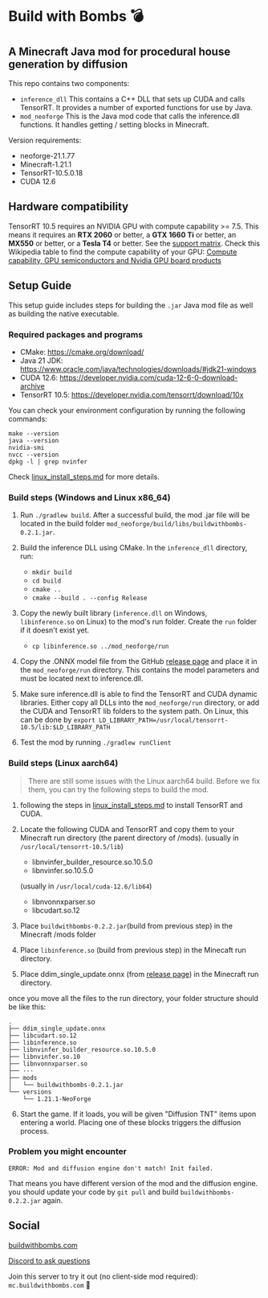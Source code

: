 # Build with Bombs 💣
## A Minecraft Java mod for procedural house generation by diffusion

This repo contains two components:

- `inference_dll` This contains a C++ DLL that sets up CUDA and calls TensorRT. It provides a number of exported functions for use by Java.
- `mod_neoforge` This is the Java mod code that calls the inference.dll functions. It handles getting / setting blocks in Minecraft.

Version requirements:
- neoforge-21.1.77
- Minecraft-1.21.1
- TensorRT-10.5.0.18
- CUDA 12.6

## Hardware compatibility
TensorRT 10.5 requires an NVIDIA GPU with compute capability >= 7.5. This means it requires an **RTX 2060** or better, a **GTX 1660 Ti** or better, an **MX550** or better, or a **Tesla T4** or better. See the [support matrix](https://docs.nvidia.com/deeplearning/tensorrt/archives/tensorrt-1050/support-matrix/index.html). Check this Wikipedia table to find the compute capability of your GPU: [Compute capability, GPU semiconductors and Nvidia GPU board products](https://en.wikipedia.org/wiki/CUDA#GPUs_supported)

## Setup Guide
This setup guide includes steps for building the `.jar` Java mod file as well as building the native executable.

### Required packages and programs
* CMake: https://cmake.org/download/
* Java 21 JDK: https://www.oracle.com/java/technologies/downloads/#jdk21-windows
* CUDA 12.6: https://developer.nvidia.com/cuda-12-6-0-download-archive
* TensorRT 10.5: https://developer.nvidia.com/tensorrt/download/10x

You can check your environment configuration by running the following commands:

```shell
make --version
java --version
nvidia-smi
nvcc --version
dpkg -l | grep nvinfer
```

Check [linux_install_steps.md](inference_dll/linux_install_steps.md) for more details.


### Build steps (Windows and Linux x86_64)

1. Run `./gradlew build`. After a successful build, the mod .jar file will be located in the build folder `mod_neoforge/build/libs/buildwithbombs-0.2.1.jar`. 

2. Build the inference DLL using CMake.
In the `inference_dll` directory, run:
    * `mkdir build`
    * `cd build` 
    * `cmake ..`
    * `cmake --build . --config Release`

3. Copy the newly built library (`inference.dll` on Windows, `libinference.so` on Linux) to the mod's run folder. Create the `run` folder if it doesn't exist yet.
    * `cp libinference.so ../mod_neoforge/run`
  
4. Copy the .ONNX model file from the GitHub [release page](https://github.com/timothy-barnes-2357/Build-with-Bombs/releases/download/v0.2.1/ddim_single_update.onnx) and place it in the `mod_neoforge/run` directory. This contains the model parameters and must be located next to inference.dll.
  
5. Make sure inference.dll is able to find the TensorRT and CUDA dynamic libraries. Either copy all DLLs into the `mod_neoforge/run` directory, or add the CUDA and TensorRT lib folders to the system path. On Linux, this can be done by `export LD_LIBRARY_PATH=/usr/local/tensorrt-10.5/lib:$LD_LIBRARY_PATH`

7. Test the mod by running `./gradlew runClient`


### Build steps (Linux aarch64)

> There are still some issues with the Linux aarch64 build. Before we fix them, you can try the following steps to build the mod.

1. following the steps in [linux_install_steps.md](inference_dll/linux_install_steps.md) to install TensorRT and CUDA.

2. Locate the following CUDA and TensorRT and copy them to your Minecraft run directory (the parent directory of /mods).
    (usually in `/usr/local/tensorrt-10.5/lib`)
    * libnvinfer_builder_resource.so.10.5.0
    * libnvinfer.so.10.5.0

    (usually in `/usr/local/cuda-12.6/lib64`)
    * libnvonnxparser.so
    * libcudart.so.12

3. Place `buildwithbombs-0.2.2.jar`(build from previous step) in the Minecraft /mods folder
4. Place `libinference.so` (build from previous step) in the Minecaft run directory.
5. Place ddim_single_update.onnx (from [release page](https://github.com/timothy-barnes-2357/Build-with-Bombs/releases/tag/v0.2.1)) in the Minecraft run directory.

once you move all the files to the run directory, your folder structure should be like this:

```
.
├── ddim_single_update.onnx
├── libcudart.so.12
├── libinference.so
├── libnvinfer_builder_resource.so.10.5.0
├── libnvinfer.so.10
├── libnvonnxparser.so
├── ···
├── mods
│   └── buildwithbombs-0.2.1.jar
└── versions
    └── 1.21.1-NeoForge
```
6. Start the game. If it loads, you will be given "Diffusion TNT" items upon entering a world. Placing one of these blocks triggers the diffusion process.



### Problem you might encounter

```
ERROR: Mod and diffusion engine don't match! Init failed.
```

That means you have different version of the mod and the diffusion engine. you should update your code by `git pull` and build `buildwithbombs-0.2.2.jar` again.




## Social

[buildwithbombs.com](https://buildwithbombs.com)

[Discord to ask questions](https://discord.gg/2ym2tUV5E3)

Join this server to try it out (no client-side mod required): `mc.buildwithbombs.com` 🧨
